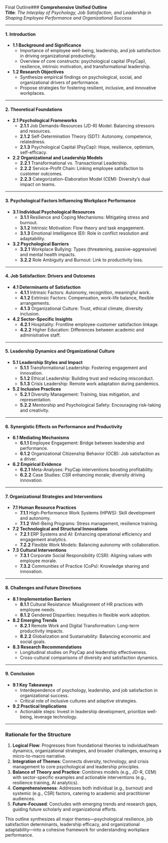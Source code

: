 Final Outline### **Comprehensive Unified Outline**  
**Title**: *The Interplay of Psychology, Job Satisfaction, and Leadership in Shaping Employee Performance and Organizational Success*  

---

#### **1. Introduction**  
- **1.1 Background and Significance**  
  - Importance of employee well-being, leadership, and job satisfaction in driving organizational productivity.  
  - Overview of core constructs: psychological capital (PsyCap), resilience, intrinsic motivation, and transformational leadership.  
- **1.2 Research Objectives**  
  - Synthesize empirical findings on psychological, social, and organizational drivers of performance.  
  - Propose strategies for fostering resilient, inclusive, and innovative workplaces.  

---

#### **2. Theoretical Foundations**  
- **2.1 Psychological Frameworks**  
  - **2.1.1** Job Demands-Resources (JD-R) Model: Balancing stressors and resources.  
  - **2.1.2** Self-Determination Theory (SDT): Autonomy, competence, relatedness.  
  - **2.1.3** Psychological Capital (PsyCap): Hope, resilience, optimism, self-efficacy.  
- **2.2 Organizational and Leadership Models**  
  - **2.2.1** Transformational vs. Transactional Leadership.  
  - **2.2.2** Service-Profit Chain: Linking employee satisfaction to customer outcomes.  
  - **2.2.3** Categorization-Elaboration Model (CEM): Diversity’s dual impact on teams.  

---

#### **3. Psychological Factors Influencing Workplace Performance**  
- **3.1 Individual Psychological Resources**  
  - **3.1.1** Resilience and Coping Mechanisms: Mitigating stress and burnout.  
  - **3.1.2** Intrinsic Motivation: Flow theory and task engagement.  
  - **3.1.3** Emotional Intelligence (EI): Role in conflict resolution and adaptability.  
- **3.2 Psychological Barriers**  
  - **3.2.1** Workplace Bullying: Types (threatening, passive-aggressive) and mental health impacts.  
  - **3.2.2** Role Ambiguity and Burnout: Link to productivity loss.  

---

#### **4. Job Satisfaction: Drivers and Outcomes**  
- **4.1 Determinants of Satisfaction**  
  - **4.1.1** Intrinsic Factors: Autonomy, recognition, meaningful work.  
  - **4.1.2** Extrinsic Factors: Compensation, work-life balance, flexible arrangements.  
  - **4.1.3** Organizational Culture: Trust, ethical climate, diversity inclusion.  
- **4.2 Sector-Specific Insights**  
  - **4.2.1** Hospitality: Frontline employee-customer satisfaction linkage.  
  - **4.2.2** Higher Education: Differences between academic and administrative staff.  

---

#### **5. Leadership Dynamics and Organizational Culture**  
- **5.1 Leadership Styles and Impact**  
  - **5.1.1** Transformational Leadership: Fostering engagement and innovation.  
  - **5.1.2** Ethical Leadership: Building trust and reducing misconduct.  
  - **5.1.3** Crisis Leadership: Remote work adaptation during pandemics.  
- **5.2 Inclusive Practices**  
  - **5.2.1** Diversity Management: Training, bias mitigation, and representation.  
  - **5.2.2** Mentorship and Psychological Safety: Encouraging risk-taking and creativity.  

---

#### **6. Synergistic Effects on Performance and Productivity**  
- **6.1 Mediating Mechanisms**  
  - **6.1.1** Employee Engagement: Bridge between leadership and performance.  
  - **6.1.2** Organizational Citizenship Behavior (OCB): Job satisfaction as a driver.  
- **6.2 Empirical Evidence**  
  - **6.2.1** Meta-Analyses: PsyCap interventions boosting profitability.  
  - **6.2.2** Case Studies: CSR enhancing morale; diversity driving innovation.  

---

#### **7. Organizational Strategies and Interventions**  
- **7.1 Human Resource Practices**  
  - **7.1.1** High-Performance Work Systems (HPWS): Skill development and autonomy.  
  - **7.1.2** Well-Being Programs: Stress management, resilience training.  
- **7.2 Technological and Structural Innovations**  
  - **7.2.1** ERP Systems and AI: Enhancing operational efficiency and engagement analytics.  
  - **7.2.2** Flexible Work Models: Balancing autonomy with collaboration.  
- **7.3 Cultural Interventions**  
  - **7.3.1** Corporate Social Responsibility (CSR): Aligning values with employee morale.  
  - **7.3.2** Communities of Practice (CoPs): Knowledge sharing and innovation.  

---

#### **8. Challenges and Future Directions**  
- **8.1 Implementation Barriers**  
  - **8.1.1** Cultural Resistance: Misalignment of HR practices with employee needs.  
  - **8.1.2** Gendered Disparities: Inequities in flexible work adoption.  
- **8.2 Emerging Trends**  
  - **8.2.1** Remote Work and Digital Transformation: Long-term productivity impacts.  
  - **8.2.2** Globalization and Sustainability: Balancing economic and social goals.  
- **8.3 Research Recommendations**  
  - Longitudinal studies on PsyCap and leadership effectiveness.  
  - Cross-cultural comparisons of diversity and satisfaction dynamics.  

---

#### **9. Conclusion**  
- **9.1 Key Takeaways**  
  - Interdependence of psychology, leadership, and job satisfaction in organizational success.  
  - Critical role of inclusive cultures and adaptive strategies.  
- **9.2 Practical Implications**  
  - Actionable steps: Invest in leadership development, prioritize well-being, leverage technology.  

---

### **Rationale for the Structure**  
1. **Logical Flow**: Progresses from foundational theories to individual/team dynamics, organizational strategies, and broader challenges, ensuring a micro-to-macro narrative.  
2. **Integration of Themes**: Connects diversity, technology, and crisis management to core psychological and leadership principles.  
3. **Balance of Theory and Practice**: Combines models (e.g., JD-R, CEM) with sector-specific examples and actionable interventions (e.g., resilience training, AI analytics).  
4. **Comprehensiveness**: Addresses both individual (e.g., burnout) and systemic (e.g., CSR) factors, catering to academic and practitioner audiences.  
5. **Future-Focused**: Concludes with emerging trends and research gaps, guiding future scholarly and organizational efforts.  

This outline synthesizes all major themes—psychological resilience, job satisfaction determinants, leadership efficacy, and organizational adaptability—into a cohesive framework for understanding workplace performance.